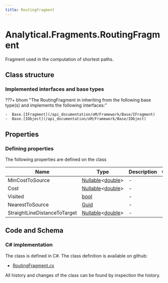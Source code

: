 ```yaml
---
title: RoutingFragment
---
```


# Analytical.Fragments.RoutingFragment

Fragment used in the computation of shortest paths.

## Class structure

### Implemented interfaces and base types

???+ bhom "The RoutingFragment in inheriting from the following base type(s) and implements the following interfaces:"

    -  Base.[IFragment](/api_documentation/oM/Framework/Base/IFragment)
    -  Base.[IObject](/api_documentation/oM/Framework/Base/IObject)


## Properties



### Defining properties

The following properties are defined on the class

| Name             | Type             | Description      | Quantity         |
|------------------|------------------|------------------|------------------|
| MinCostToSource | [Nullable](https://learn.microsoft.com/en-us/dotnet/api/System.Nullable-1?view=netstandard-2.0)&lt;[double](https://learn.microsoft.com/en-us/dotnet/api/System.Double?view=netstandard-2.0)&gt; | - | - |
| Cost | [Nullable](https://learn.microsoft.com/en-us/dotnet/api/System.Nullable-1?view=netstandard-2.0)&lt;[double](https://learn.microsoft.com/en-us/dotnet/api/System.Double?view=netstandard-2.0)&gt; | - | - |
| Visited | [bool](https://learn.microsoft.com/en-us/dotnet/api/System.Boolean?view=netstandard-2.0) | - | - |
| NearestToSource | [Guid](https://learn.microsoft.com/en-us/dotnet/api/System.Guid?view=netstandard-2.0) | - | - |
| StraightLineDistanceToTarget | [Nullable](https://learn.microsoft.com/en-us/dotnet/api/System.Nullable-1?view=netstandard-2.0)&lt;[double](https://learn.microsoft.com/en-us/dotnet/api/System.Double?view=netstandard-2.0)&gt; | - | - |


## Code and Schema

### C# implementation

The class is defined in C#. The class definition is available on github:

- [RoutingFragment.cs](https://github.com/BHoM/BHoM/blob/develop/Analytical_oM/Fragments\RoutingFragment.cs)

All history and changes of the class can be found by inspection the history.
